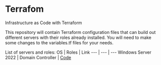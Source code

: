# Terrafom
Infrastructure as Code with Terraform

This repository will contain Terraform configuration files that can build out different servers with their roles already installed.
You will need to make some changes to the variables.tf files for your needs.

List of servers and roles:
OS | Roles | Link
--- | --- | ---
Windows Server 2022 | Domain Controller | [Code](/windows-domain-controller)